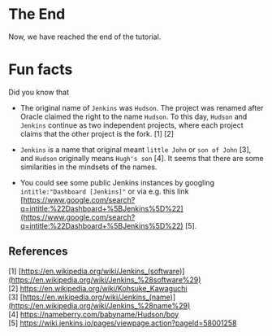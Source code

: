 # The End
Now, we have reached the end of the tutorial.

# Fun facts

Did you know that

* The original name of `Jenkins` was `Hudson`. The project was renamed after Oracle claimed the right to the name `Hudson`. To this day, `Hudson` and `Jenkins` continue as two independent projects, where each project claims that the other project is the fork. [1] [2]

* `Jenkins` is a name that original meant `little John` or `son of John` [3], and `Hudson` originally means `Hugh's son` [4]. It seems that there are some similarities in the mindsets of the names.

* You could see some public Jenkins instances by googling `intitle:"Dashboard [Jenkins]"` or via e.g. this link [https://www.google.com/search?q=intitle:%22Dashboard+%5BJenkins%5D%22](https://www.google.com/search?q=intitle:%22Dashboard+%5BJenkins%5D%22) [5].

## References

[1] [https://en.wikipedia.org/wiki/Jenkins_(software)](https://en.wikipedia.org/wiki/Jenkins_%28software%29)  
[2] https://en.wikipedia.org/wiki/Kohsuke_Kawaguchi  
[3] [https://en.wikipedia.org/wiki/Jenkins_(name)](https://en.wikipedia.org/wiki/Jenkins_%28name%29)  
[4] https://nameberry.com/babyname/Hudson/boy  
[5] https://wiki.jenkins.io/pages/viewpage.action?pageId=58001258  
